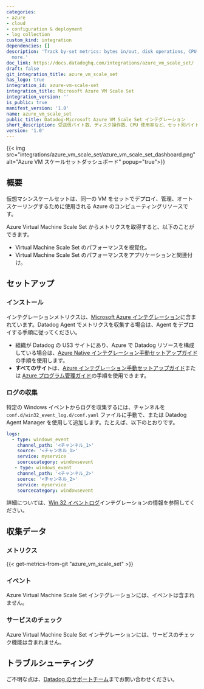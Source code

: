 ```yaml
---
categories:
- azure
- cloud
- configuration & deployment
- log collection
custom_kind: integration
dependencies: []
description: 'Track by-set metrics: bytes in/out, disk operations, CPU usage, and
  more.'
doc_link: https://docs.datadoghq.com/integrations/azure_vm_scale_set/
draft: false
git_integration_title: azure_vm_scale_set
has_logo: true
integration_id: azure-vm-scale-set
integration_title: Microsoft Azure VM Scale Set
integration_version: ''
is_public: true
manifest_version: '1.0'
name: azure_vm_scale_set
public_title: Datadog-Microsoft Azure VM Scale Set インテグレーション
short_description: 受送信バイト数、ディスク操作数、CPU 使用率など、セット別バイトを追跡。
version: '1.0'
---
```


<!--  SOURCED FROM https://github.com/DataDog/dogweb -->
{{< img src="integrations/azure_vm_scale_set/azure_vm_scale_set_dashboard.png" alt="Azure VM スケールセットダッシュボード" popup="true">}}

## 概要

仮想マシンスケールセットは、同一の VM をセットでデプロイ、管理、オートスケーリングするために使用される Azure のコンピューティングリソースです。

Azure Virtual Machine Scale Set からメトリクスを取得すると、以下のことができます。

- Virtual Machine Scale Set のパフォーマンスを視覚化。
- Virtual Machine Scale Set のパフォーマンスをアプリケーションと関連付け。

## セットアップ

### インストール

インテグレーションメトリクスは、[Microsoft Azure インテグレーション][1]に含まれています。Datadog Agent でメトリクスを収集する場合は、Agent をデプロイする手順に従ってください。

- 組織が Datadog の US3 サイトにあり、Azure で Datadog リソースを構成している場合は、[Azure Native インテグレーション手動セットアップガイド][2]の手順を使用します。
- **すべてのサイト**は、[Azure インテグレーション手動セットアップガイド][3]または [Azure プログラム管理ガイド][4]の手順を使用できます。

### ログの収集

特定の Windows イベントからログを収集するには、チャンネルを `conf.d/win32_event_log.d/conf.yaml` ファイルに手動で、または Datadog Agent Manager を使用して追加します。たとえば、以下のとおりです。

```yaml
logs:
  - type: windows_event
    channel_path: '<チャンネル_1>'
    source: '<チャンネル_1>'
    service: myservice
    sourcecategory: windowsevent
   - type: windows_event
    channel_path: '<チャンネル_2>'
    source: '<チャンネル_2>'
    service: myservice
    sourcecategory: windowsevent
```

詳細については、[Win 32 イベントログ][5]インテグレーションの情報を参照してください。

## 収集データ

### メトリクス
{{< get-metrics-from-git "azure_vm_scale_set" >}}


### イベント

Azure Virtual Machine Scale Set インテグレーションには、イベントは含まれません。

### サービスのチェック

Azure Virtual Machine Scale Set インテグレーションには、サービスのチェック機能は含まれません。

## トラブルシューティング

ご不明な点は、[Datadog のサポートチーム][7]までお問い合わせください。

[1]: https://docs.datadoghq.com/ja/integrations/azure/
[2]: https://docs.datadoghq.com/ja/integrations/guide/azure-native-manual-setup/#deploy-the-datadog-agent
[3]: https://docs.datadoghq.com/ja/integrations/guide/azure-manual-setup/#agent-installation
[4]: https://docs.datadoghq.com/ja/integrations/guide/azure-programmatic-management/#datadog-azure-vm-extension
[5]: https://docs.datadoghq.com/ja/integrations/win32_event_log/#log-collection
[6]: https://github.com/DataDog/dogweb/blob/prod/integration/azure_vm_scale_set/azure_vm_scale_set_metadata.csv
[7]: https://docs.datadoghq.com/ja/help/